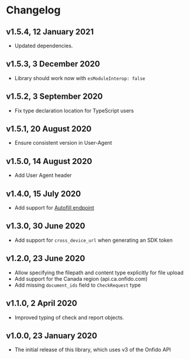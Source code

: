 # Changelog

## v1.5.4, 12 January 2021

- Updated dependencies.


## v1.5.3, 3 December 2020

- Library should work now with `esModuleInterop: false`


## v1.5.2, 3 September 2020

- Fix type declaration location for TypeScript users


## v1.5.1, 20 August 2020

- Ensure consistent version in User-Agent


## v1.5.0, 14 August 2020

- Add User Agent header


## v1.4.0, 15 July 2020

- Add support for [Autofill endpoint](https://documentation.onfido.com/#autofill-beta)


## v1.3.0, 30 June 2020

- Add support for `cross_device_url` when generating an SDK token


## v1.2.0, 23 June 2020

- Allow specifying the filepath and content type explicitly for file upload
- Add support for the Canada region (api.ca.onfido.com)
- Add missing `document_ids` field to `CheckRequest` type


## v1.1.0, 2 April 2020

- Improved typing of check and report objects.


## v1.0.0, 23 January 2020

- The initial release of this library, which uses v3 of the Onfido API
